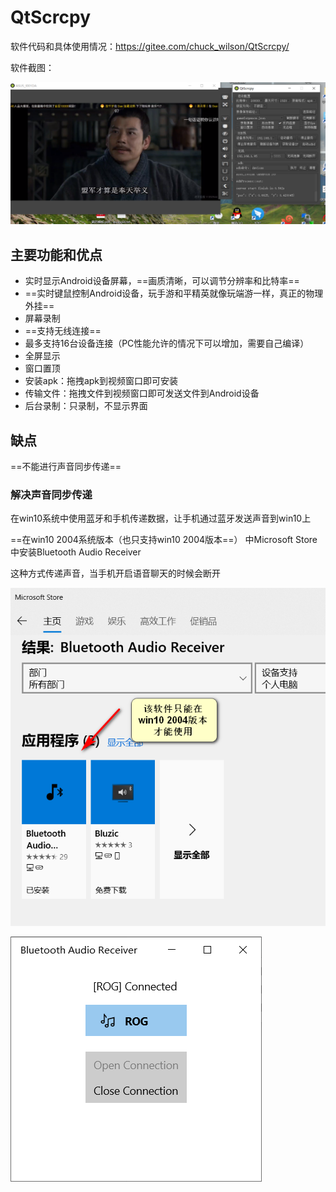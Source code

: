 # QtScrcpy

软件代码和具体使用情况：https://gitee.com/chuck_wilson/QtScrcpy/

软件截图：

![image-20200831210606770](https://raw.githubusercontent.com/yusenyi123/pictures1/master/imgs/20200831210615.png)

## 主要功能和优点

- 实时显示Android设备屏幕，==画质清晰，可以调节分辨率和比特率==
- ==实时键鼠控制Android设备，玩手游和平精英就像玩端游一样，真正的物理外挂==
- 屏幕录制
- ==支持无线连接==
- 最多支持16台设备连接（PC性能允许的情况下可以增加，需要自己编译）
- 全屏显示
- 窗口置顶
- 安装apk：拖拽apk到视频窗口即可安装
- 传输文件：拖拽文件到视频窗口即可发送文件到Android设备
- 后台录制：只录制，不显示界面

## 缺点

==不能进行声音同步传递==

### 解决声音同步传递

在win10系统中使用蓝牙和手机传递数据，让手机通过蓝牙发送声音到win10上

==在win10 2004系统版本（也只支持win10 2004版本==） 中Microsoft Store中安装Bluetooth Audio Receiver



这种方式传递声音，当手机开启语音聊天的时候会断开

![image-20200831211123741](https://raw.githubusercontent.com/yusenyi123/pictures1/master/imgs/20200831211123.png)

![image-20200831211139219](https://raw.githubusercontent.com/yusenyi123/pictures1/master/imgs/20200831211139.png)

